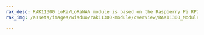 ```yaml
---
rak_desc: RAK11300 LoRa/LoRaWAN module is based on the Raspberry Pi RP2040 chip and SX1262 RF transceiver. It provides an easy to use, small size, low-power solution for long range wireless data applications.
rak_img: /assets/images/wisduo/rak11300-module/overview/RAK11300_Module_home.png

---
```


<rk-redirect to="/Product-Categories/WisDuo/RAK11300-Module/Overview/"/>